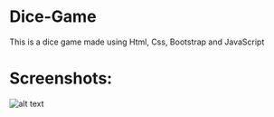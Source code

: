# Dice-Game
This is a dice game made using Html, Css, Bootstrap and JavaScript

# Screenshots:
![alt text](https://user-images.githubusercontent.com/69530279/121859846-da92e780-cd15-11eb-976e-6b191b3eae01.png)
